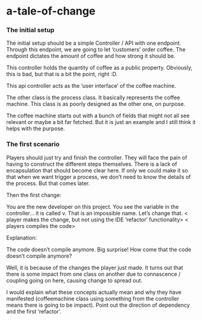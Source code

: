 # a-tale-of-change

### The initial setup

The initial setup should be a simple Controller / API with one endpoint. Through this endpoint, we are going to let ‘customers’ 
order coffee. The endpoint dictates the amount of coffee and how strong it should be.

This controller holds the quantity of coffee as a public property. Obviously, this is bad, but that is a bit the point, 
right :D.

This api controller acts as the ‘user interface’ of the coffee machine.

The other class is the process class. It basically represents the coffee machine. This class is as poorly designed as 
the other one, on purpose.

The coffee machine starts out with a bunch of fields that might not all see relevant or maybe a bit far fetched. But it 
is just an example and I still think it helps with the purpose.


### The first scenario

Players should just try and finish the controller. They will face the pain of having to construct the different steps 
themselves. There is a lack of encapsulation that should become clear here. If only we could make it so that when we want 
trigger a process, we don’t need to know the details of the process. But that comes later.

Then the first change:

You are the new developer on this project. You see the variable in the controller… it is called v. That is an impossible name. Let’s change that.
< player makes the change, but not using the IDE ‘refactor’ functionality>
< players compiles the code>

Explanation:

The code doesn’t compile anymore. Big surprise! How come that the code doesn’t compile anymore?

Well, it is because of the changes the player just made. It turns out that there is some impact from one class on another 
due to connascence / coupling going on here, causing change to spread out.

I would explain what these concepts actually mean and why they have manifested (coffeemachine class using something from 
the controller means there is going to be impact). Point out the direction of dependency and the first ‘refactor’. 
